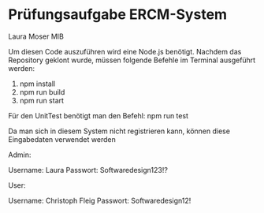 # Prüfungsaufgabe ERCM-System
Laura Moser MIB

Um diesen Code auszuführen wird eine Node.js benötigt.
Nachdem das Repository geklont wurde, müssen folgende Befehle im Terminal ausgeführt werden:

1. npm install
2. npm run build
3. npm run start

Für den UnitTest benötigt man den Befehl: npm run test

Da man sich in diesem System nicht registrieren kann, können diese Eingabedaten verwendet werden 

Admin:

Username: Laura
Passwort: Softwaredesign123!?

User:

Username: Christoph Fleig
Passwort: Softwaredesign12!
